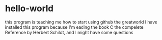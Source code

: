 # hello-world
this program is teaching me how to start using github the greatworld
I have installed this program because I'm eading the book C the compelete Reference by Herbert Schildt, and I might have some questions
